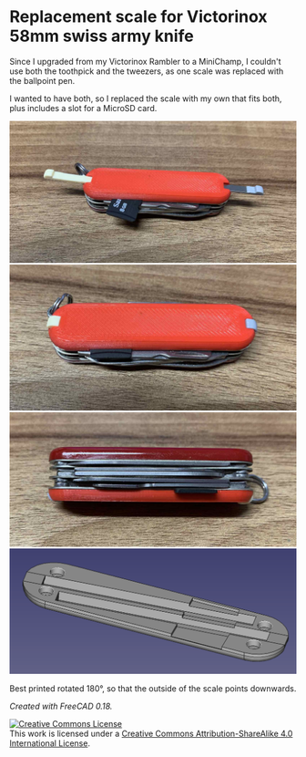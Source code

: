 # Replacement scale for Victorinox 58mm swiss army knife

Since I upgraded from my Victorinox Rambler to a MiniChamp, I
couldn't use both the toothpick and the tweezers, as one scale
was replaced with the ballpoint pen.

I wanted to have both, so I replaced the scale with my own that
fits both, plus includes a slot for a MicroSD card.

![](doc/photo1.jpg)
![](doc/photo2.jpg)
![](doc/photo3.jpg)
![](doc/render.png)

Best printed rotated 180°, so that the outside of the scale points downwards.

_Created with FreeCAD 0.18._

<a rel="license" href="http://creativecommons.org/licenses/by-sa/4.0/"><img alt="Creative Commons License" style="border-width:0" src="https://i.creativecommons.org/l/by-sa/4.0/88x31.png" /></a><br />This work is licensed under a <a rel="license" href="http://creativecommons.org/licenses/by-sa/4.0/">Creative Commons Attribution-ShareAlike 4.0 International License</a>.
